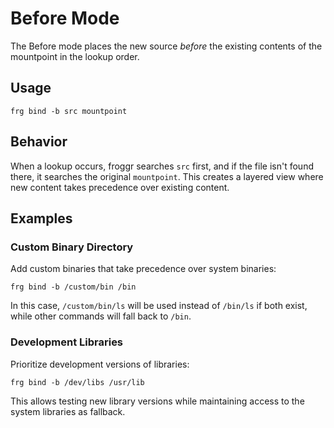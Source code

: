 # Before Mode

The Before mode places the new source *before* the existing contents of the mountpoint in the lookup order.

## Usage

```shell
frg bind -b src mountpoint
```

## Behavior

When a lookup occurs, froggr searches `src` first, and if the file isn't found there, it searches the original `mountpoint`. This creates a layered view where new content takes precedence over existing content.

## Examples

### Custom Binary Directory

Add custom binaries that take precedence over system binaries:

```shell
frg bind -b /custom/bin /bin
```

In this case, `/custom/bin/ls` will be used instead of `/bin/ls` if both exist, while other commands will fall back to `/bin`.

### Development Libraries

Prioritize development versions of libraries:

```shell
frg bind -b /dev/libs /usr/lib
```

This allows testing new library versions while maintaining access to the system libraries as fallback.
